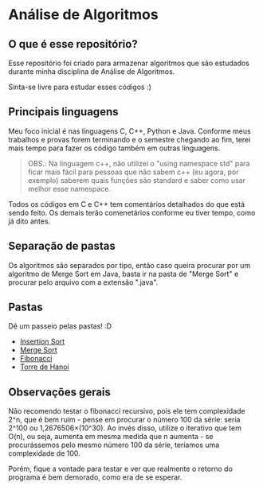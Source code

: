# Análise de Algoritmos

## O que é esse repositório?

Esse repositório foi criado para armazenar algoritmos que são estudados durante minha disciplina de Análise de Algoritmos.

Sinta-se livre para estudar esses códigos :)

## Principais linguagens

Meu foco inicial é nas linguagens C, C++, Python e Java. Conforme meus trabalhos e provas forem terminando e o semestre chegando ao fim, terei mais tempo para fazer os código também em outras linguagens.

> OBS.: Na linguagem c++, não utilizei o "using namespace std" para ficar mais fácil para pessoas que não sabem c++ (eu agora, por exemplo) saberem quais funções são standard e saber como usar melhor esse namespace.

Todos os códigos em C e C++ tem comentários detalhados do que está sendo feito. Os demais terão comenetários conforme eu tiver tempo, como já dito antes.

## Separação de pastas

Os algoritmos são separados por tipo, então caso queira procurar por um algoritmo de Merge Sort em Java, basta ir na pasta de "Merge Sort" e procurar pelo arquivo com a extensão ".java".

## Pastas

Dê um passeio pelas pastas! :D

* [Insertion Sort](./algoritmos/Insertion%20Sort/)
* [Merge Sort](./algoritmos/Merge_Sort/)
* [Fibonacci](./algoritmos/Fibonacci/)
* [Torre de Hanoi](./algoritmos/TorreDeHanoi/)

## Observações gerais

Não recomendo testar o fibonacci recursivo, pois ele tem complexidade 2^n, que é bem ruim - pense em procurar o número 100 da série: seria 2^100 ou 1,2676506×(10^30). Ao invés disso, utilize o iterativo que tem O(n), ou seja, aumenta em mesma medida que n aumenta - se procurássemos pelo mesmo número 100 da série, teríamos uma complexidade de 100.

Porém, fique a vontade para testar e ver que realmente o retorno do programa é bem demorado, como era de se esperar.